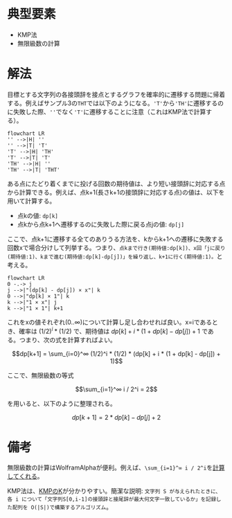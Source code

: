 # 典型要素

* KMP法
* 無限級数の計算

# 解法

目標とする文字列の各接頭辞を接点とするグラフを確率的に遷移する問題に帰着する。例えばサンプル3の`THT`では以下のようになる。`'T'`から`'TH'`に遷移するのに失敗した際、`''`でなく`'T'`に遷移することに注意（これはKMP法で計算する）。

```mermaid
flowchart LR
'' -->|H| ''
'' -->|T| 'T'
'T' -->|H| 'TH'
'T' -->|T| 'T'
'TH' -->|H| ''
'TH' -->|T| 'THT'
```

ある点にたどり着くまでに投げる回数の期待値は、より短い接頭辞に対応する点から計算できる。例えば、点k+1(長さk+1の接頭辞に対応する点)の値は、以下を用いて計算する。

* 点kの値: `dp[k]`
* 点kから点k+1へ遷移するのに失敗した際に戻る点jの値: `dp[j]`

ここで、点k+1に遷移する全てのありうる方法を、kからk+1への遷移に失敗する回数xで場合分けして列挙する。つまり、`点kまで行き(期待値:dp[k])、x回「jに戻り(期待値:1)、kまで進む(期待値:dp[k]-dp[j])」を繰り返し、k+1に行く(期待値:1)。`と考える。

```mermaid
flowchart LR
0 -.-> j
j -->|"(dp[k] - dp[j]) × x"| k
0 -->|"dp[k] × 1"| k
k -->|"1 × x"| j
k -->|"1 × 1"| k+1
```

これをxの値それぞれ(0..∞)について計算し足し合わせれば良い。x=iであるとき、確率は $(1/2)^i * (1/2)$ で、期待値は $dp[k] + i * (1 + dp[k] - dp[j]) + 1$ である。つまり、次の式を計算すればよい。

$$dp[k+1] = \sum_{i=0}^∞ (1/2)^i * (1/2) * (dp[k] + i * (1 + dp[k] - dp[j]) + 1)$$

ここで、無限級数の等式

$$\sum_{i=1}^∞ i / 2^i = 2$$

を用いると、以下のように整理される。

$$dp[k+1] = 2*dp[k] - dp[j] + 2$$

# 備考

無限級数の計算はWolframAlphaが便利。例えば、`\sum_{i=1}^∞ i / 2^i`を[計算してくれる](https://www.wolframalpha.com/input?key=&i=%5Csum_%7Bi%3D1%7D%5E%E2%88%9E+i+%2F+2%5Ei)。

KMP法は、[KMPのK](https://snuke.hatenablog.com/entry/2017/07/18/101026)が分かりやすい。簡潔な説明: `文字列 S が与えられたときに、各 i について「文字列S[0,i-1]の接頭辞と接尾辞が最大何文字一致しているか」を記録した配列を O(|S|)で構築するアルゴリズム`。
